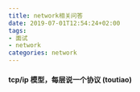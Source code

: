 ```yaml
---
title: network相关问答
date: 2019-07-01T12:54:24+02:00
tags: 
- 面试
- network
categories: network
---
```


<!-- toc -->

#### tcp/ip 模型，每层说一个协议 (toutiao)







